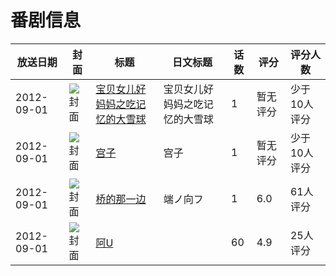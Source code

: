 # 番剧信息

|放送日期|封面|标题|日文标题|话数|评分|评分人数|
|---|---|---|---|---|---|---|
|2012-09-01|![封面](https://lain.bgm.tv/pic/cover/c/be/92/47697_tGMUP.jpg)|[宝贝女儿好妈妈之吃记忆的大雪球](https://bangumi.tv/subject/47697)|宝贝女儿好妈妈之吃记忆的大雪球|1|暂无评分|少于10人评分|
|2012-09-01|![封面](https://lain.bgm.tv/pic/cover/c/95/b9/183962_zpiqY.jpg)|[宫子](https://bangumi.tv/subject/183962)|宫子|1|暂无评分|少于10人评分|
|2012-09-01|![封面](https://lain.bgm.tv/pic/cover/c/e6/fe/109606_xUEZ0.jpg)|[桥的那一边](https://bangumi.tv/subject/109606)|端ノ向フ|1|6.0|61人评分|
|2012-09-01|![封面](https://lain.bgm.tv/pic/cover/c/13/98/148725_fZgkL.jpg)|[阿U](https://bangumi.tv/subject/148725)||60|4.9|25人评分|
